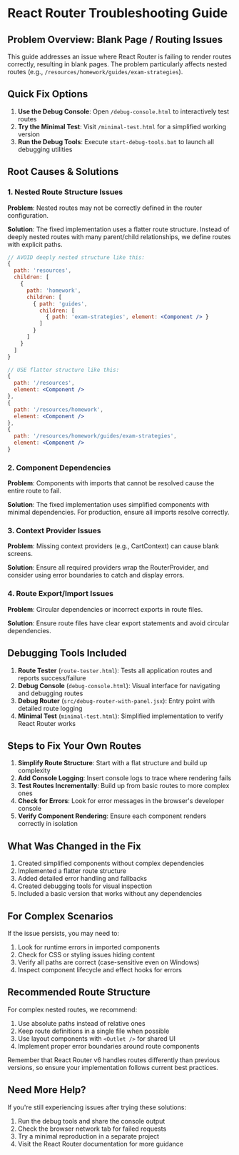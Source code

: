 # React Router Troubleshooting Guide

## Problem Overview: Blank Page / Routing Issues

This guide addresses an issue where React Router is failing to render routes correctly, resulting in blank pages. The problem particularly affects nested routes (e.g., `/resources/homework/guides/exam-strategies`).

## Quick Fix Options

1. **Use the Debug Console**: Open `/debug-console.html` to interactively test routes
2. **Try the Minimal Test**: Visit `/minimal-test.html` for a simplified working version
3. **Run the Debug Tools**: Execute `start-debug-tools.bat` to launch all debugging utilities

## Root Causes & Solutions

### 1. Nested Route Structure Issues

**Problem**: Nested routes may not be correctly defined in the router configuration.

**Solution**: The fixed implementation uses a flatter route structure. Instead of deeply nested routes with many parent/child relationships, we define routes with explicit paths.

```jsx
// AVOID deeply nested structure like this:
{
  path: 'resources',
  children: [
    { 
      path: 'homework',
      children: [
        { path: 'guides', 
          children: [
            { path: 'exam-strategies', element: <Component /> }
          ]
        }
      ]
    }
  ]
}

// USE flatter structure like this:
{
  path: '/resources',
  element: <Component />
},
{
  path: '/resources/homework',
  element: <Component />
},
{
  path: '/resources/homework/guides/exam-strategies',
  element: <Component />
}
```

### 2. Component Dependencies

**Problem**: Components with imports that cannot be resolved cause the entire route to fail.

**Solution**: The fixed implementation uses simplified components with minimal dependencies. For production, ensure all imports resolve correctly.

### 3. Context Provider Issues

**Problem**: Missing context providers (e.g., CartContext) can cause blank screens.

**Solution**: Ensure all required providers wrap the RouterProvider, and consider using error boundaries to catch and display errors.

### 4. Route Export/Import Issues

**Problem**: Circular dependencies or incorrect exports in route files.

**Solution**: Ensure route files have clear export statements and avoid circular dependencies.

## Debugging Tools Included

1. **Route Tester** (`route-tester.html`): Tests all application routes and reports success/failure
2. **Debug Console** (`debug-console.html`): Visual interface for navigating and debugging routes
3. **Debug Router** (`src/debug-router-with-panel.jsx`): Entry point with detailed route logging
4. **Minimal Test** (`minimal-test.html`): Simplified implementation to verify React Router works

## Steps to Fix Your Own Routes

1. **Simplify Route Structure**: Start with a flat structure and build up complexity
2. **Add Console Logging**: Insert console logs to trace where rendering fails
3. **Test Routes Incrementally**: Build up from basic routes to more complex ones
4. **Check for Errors**: Look for error messages in the browser's developer console
5. **Verify Component Rendering**: Ensure each component renders correctly in isolation

## What Was Changed in the Fix

1. Created simplified components without complex dependencies
2. Implemented a flatter route structure
3. Added detailed error handling and fallbacks
4. Created debugging tools for visual inspection
5. Included a basic version that works without any dependencies

## For Complex Scenarios

If the issue persists, you may need to:

1. Look for runtime errors in imported components
2. Check for CSS or styling issues hiding content
3. Verify all paths are correct (case-sensitive even on Windows)
4. Inspect component lifecycle and effect hooks for errors

## Recommended Route Structure

For complex nested routes, we recommend:

1. Use absolute paths instead of relative ones
2. Keep route definitions in a single file when possible
3. Use layout components with `<Outlet />` for shared UI
4. Implement proper error boundaries around route components

Remember that React Router v6 handles routes differently than previous versions, so ensure your implementation follows current best practices.

## Need More Help?

If you're still experiencing issues after trying these solutions:

1. Run the debug tools and share the console output
2. Check the browser network tab for failed requests
3. Try a minimal reproduction in a separate project
4. Visit the React Router documentation for more guidance
